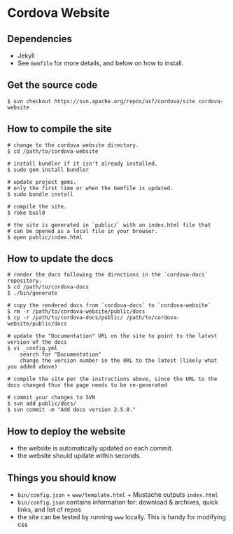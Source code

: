 Cordova Website
===============


Dependencies
------------

- Jekyll
- See `Gemfile` for more details, and below on how to install.

Get the source code
-------------------

    $ svn checkout https://svn.apache.org/repos/asf/cordova/site cordova-website


How to compile the site
-----------------------

    # change to the cordova website directory.
    $ cd /path/to/cordova-website

    # install bundler if it isn't already installed.
    $ sudo gem install bundler

    # update project gems.
    # only the first time or when the Gemfile is updated.
    $ sudo bundle install

    # compile the site.
    $ rake build

    # the site is generated in `public/` with an index.html file that
    # can be opened as a local file in your browser.
    $ open public/index.html


How to update the docs
----------------------

    # render the docs following the directions in the `cordova-docs` repository.
    $ cd /path/to/cordova-docs
    $ ./bin/generate

    # copy the rendered docs from `cordova-docs` to `cordova-website`
    $ rm -r /path/to/cordova-website/public/docs
    $ cp -r /path/to/cordova-docs/public/ /path/to/cordova-website/public/docs

    # update the "Documentation" URL on the site to point to the latest version of the docs
    $ vi _config.yml
        search for "Documentation"
        change the version number in the URL to the latest (likely what you added above)

    # compile the site per the instructions above, since the URL to the docs changed thus the page needs to be re-generated

    # commit your changes to SVN
    $ svn add public/docs/
    $ svn commit -m "Add docs version 2.5.0."


How to deploy the website
-------------------------

- the website is automatically updated on each commit.
- the website should update within seconds.


Things you should know
----------------------

- `bin/config.json` + `www/template.html` + Mustache outputs `index.html`
- `bin/config.json` contains information for: download & archives, quick links, and list of repos
- the site can be tested by running `www` locally. This is handy for modifying css
